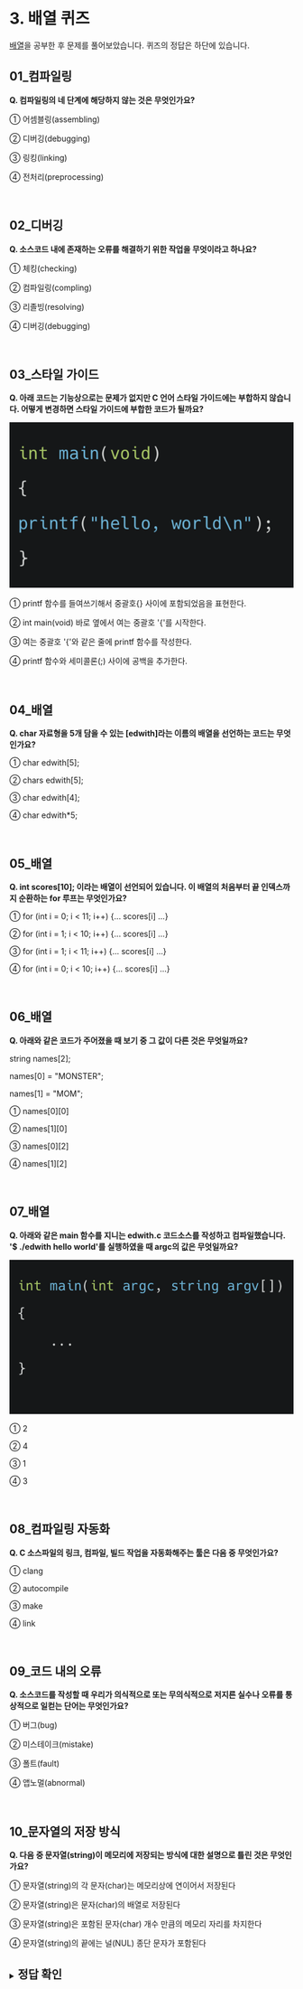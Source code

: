 # 3. 배열 퀴즈

[배열](20210527_배열.md)을 공부한 후 문제를 풀어보았습니다. 퀴즈의 정답은 하단에 있습니다.

## 01_컴파일링
**Q. 컴파일링의 네 단계에 해당하지 않는 것은 무엇인가요?**

① 어셈블링(assembling)

② 디버깅(debugging)

③ 링킹(linking)

④ 전처리(preprocessing)

<br>

## 02_디버깅
**Q. 소스코드 내에 존재하는 오류를 해결하기 위한 작업을 무엇이라고 하나요?**

① 체킹(checking)

② 컴파일링(compling)

③ 리졸빙(resolving)

④ 디버깅(debugging)

<br>

## 03_스타일 가이드
**Q. 아래 코드는 기능상으로는 문제가 없지만 C 언어 스타일 가이드에는 부합하지 않습니다. 어떻게 변경하면 스타일 가이드에 부합한 코드가 될까요?**

![](image/Q3-3.png)

① printf 함수를 들여쓰기해서 중괄호{} 사이에 포함되었음을 표현한다.

② int main(void) 바로 옆에서 여는 중괄호 '{'를 시작한다.

③ 여는 중괄호 '{'와 같은 줄에 printf 함수를 작성한다.

④ printf 함수와 세미콜론(;) 사이에 공백을 추가한다.

<br>

## 04_배열
**Q. char 자료형을 5개 담을 수 있는 [edwith]라는 이름의 배열을 선언하는 코드는 무엇인가요?**

① char edwith[5];

② chars edwith[5];

③ char edwith[4];

④ char edwith*5;

<br>

## 05_배열
**Q. int scores[10]; 이라는 배열이 선언되어 있습니다. 이 배열의 처음부터 끝 인덱스까지 순환하는 for 루프는 무엇인가요?**

① for (int i = 0; i < 11; i++) {... scores[i] ...}

② for (int i = 1; i < 10; i++) {... scores[i] ...}

③ for (int i = 1; i < 11; i++) {... scores[i] ...}

④ for (int i = 0; i < 10; i++) {... scores[i] ...}

<br>

## 06_배열
**Q. 아래와 같은 코드가 주어졌을 때 보기 중 그 값이 다른 것은 무엇일까요?**

string names[2];

names[0] = "MONSTER";

names[1] = "MOM";

① names[0][0]

② names[1][0]

③ names[0][2]

④ names[1][2]

<br>

## 07_배열
**Q. 아래와 같은 main 함수를 지니는 edwith.c 코드소스를 작성하고 컴파일했습니다. '$ ./edwith hello world'를 실행하였을 때 argc의 값은 무엇일까요?**

![](image/Q3-7.png)

① 2

② 4

③ 1

④ 3

<br>

## 08_컴파일링 자동화
**Q. C 소스파일의 링크, 컴파일, 빌드 작업을 자동화해주는 툴은 다음 중 무엇인가요?**

① clang

② autocompile

③ make

④ link

<br>

## 09_코드 내의 오류
**Q. 소스코드를 작성할 때 우리가 의식적으로 또는 무의식적으로 저지른 실수나 오류를 통상적으로 일컫는 단어는 무엇인가요?**

① 버그(bug)

② 미스테이크(mistake)

③ 폴트(fault)

④ 앱노멀(abnormal)

<br>

## 10_문자열의 저장 방식
**Q. 다음 중 문자열(string)이 메모리에 저장되는 방식에 대한 설명으로 틀린 것은 무엇인가요?**

① 문자열(string)의 각 문자(char)는 메모리상에 연이어서 저장된다

② 문자열(string)은 문자(char)의 배열로 저장된다

③ 문자열(string)은 포함된 문자(char) 개수 만큼의 메모리 자리를 차지한다

④ 문자열(string)의 끝에는 널(NUL) 종단 문자가 포함된다

<br>

<details>

<summary><b><span style="font-size: 20px;">정답 확인</span></b></summary>

<span style="font-size: 15px;">
01 - ② 디버깅(debugging) <br>
02 - ② 컴파일링(compling) <br>
03 - ① printf 함수를 들여쓰기해서 중괄호{} 사이에 포함되었음을 표현한다. <br>
04 - ① char edwith[5]; <br>
05 - ④ for (int i = 0; i < 10; i++) {... scores[i] ...} <br>
06 - ③ names[0][2] <br>
07 - ④ 3 <br>
08 - ③ make <br>
09 - ① 버그(bug) <br>
10 - ③ 문자열(string)은 포함된 문자(char) 개수 만큼의 메모리 자리를 차지한다
</span>

</details>
